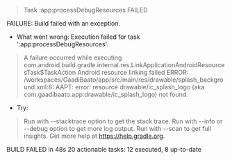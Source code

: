 > Task :app:processDebugResources FAILED

FAILURE: Build failed with an exception.

* What went wrong:
Execution failed for task ':app:processDebugResources'.
> A failure occurred while executing com.android.build.gradle.internal.res.LinkApplicationAndroidResourcesTask$TaskAction
   > Android resource linking failed
     ERROR: /workspaces/GaadiBaato/app/src/main/res/drawable/splash_background.xml:8: AAPT: error: resource drawable/ic_splash_logo (aka com.gaadibaato.app:drawable/ic_splash_logo) not found.
         

* Try:
> Run with --stacktrace option to get the stack trace.
> Run with --info or --debug option to get more log output.
> Run with --scan to get full insights.
> Get more help at https://help.gradle.org.

BUILD FAILED in 48s
20 actionable tasks: 12 executed, 8 up-to-date
